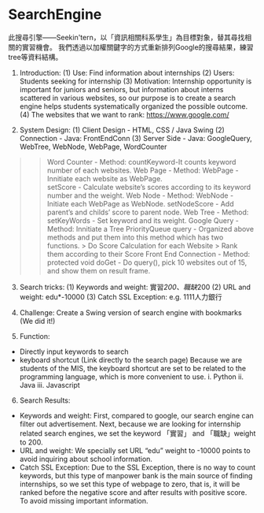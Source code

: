 # SearchEngine
此搜尋引擎——Seekin'tern，以「資訊相關科系學生」為目標對象，替其尋找相關的實習機會。
我們透過以加權關鍵字的方式重新排列Google的搜尋結果，練習tree等資料結構。



1. Introduction:
(1)	Use:
Find information about internships
(2)	Users:
Students seeking for internship
(3)	Motivation: 
Internship opportunity is important for juniors and seniors, but information about interns scattered in various websites, so our purpose is to create a search engine helps students systematically organized the possible outcome.
(4)	The websites that we want to rank: https://www.google.com/


2. 	System Design:
(1) Client Design - HTML, CSS / Java Swing
(2) Connection - Java: FrontEndConn
(3) Server Side - Java: GoogleQuery, WebTree, WebNode, WebPage, WordCounter
 
  >> Word Counter - Method:
     countKeyword-It counts keyword number of each websites.
  >> Web Page - Method:
     WebPage - Innitiate each website as WebPage.	
     setScore - Calculate website’s scores according to its keyword number and the weight.
  >> Web Node - Method:
     WebNode - Initiate each WebPage as WebNode.
     setNodeScore - Add parent’s and childs’ score to parent node.
  >> Web Tree - Method:
     setKeyWords - Set keyword and its weight.
  >> Google Query - Method:
     Innitiate a Tree
     PriorityQueue<WebNode> query - Organized above methods and put them into this method which has two functions.
     >	Do Score Calculation for each Website
     >	Rank them according to their Score
  >> Front End Connection - Method:
     protected void doGet - Do query(), pick 10 websites out of 15, and show them on result frame. 

  
3. Search tricks:
(1)	Keywords and weight:
實習*200、職缺*200
(2)	URL and weight:
edu*-10000
(3)	Catch SSL Exception:
e.g. 1111人力銀行
  
  
4. Challenge:
Create a Swing version of search engine with bookmarks (We did it!)
  
  
5. Function:
-	Directly input keywords to search
-	keyboard shortcut (Link directly to the search page)
  Because we are students of the MIS, the keyboard shortcut are set to be related to the programming language, which is more convenient to use.
  i.	Python
  ii.	Java
  iii.	Javascript
  
  
6. Search Results: 
-	Keywords and weight:
  First, compared to google, our search engine can filter out advertisement. Next, because we are looking for internship related search engines, we set the keyword 「實習」 and 「職缺」weight to 200. 
-	URL and weight:
  We specially set URL “edu” weight to -10000 points to avoid inquiring about school information. 
-	Catch SSL Exception:
  Due to the SSL Exception, there is no way to count keywords, but this type of manpower bank is the main source of finding internships, so we set this type of     webpage to zero, that is, it will be ranked before the negative score and after results with positive score. To avoid missing important information.
